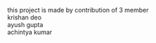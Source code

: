 this project is made by contribution of 3 member 
<br>
krishan deo
<br>
ayush gupta 
<br>
achintya kumar
